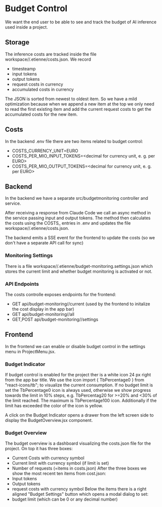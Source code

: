 # Budget Control
We want the end user to be able to see and track the budget of AI inference used inside a project.

## Storage
The inference costs are tracked inside the file workspace/<project>/.etienne/costs.json. We record 
* timesteamp
* input tokens
* output tokens
* request costs in currency
* accumulated costs in currency

The JSON is sorted from newest to oldest item. So we have a mild optimization because when we append a new item at the top we only need to read the first existing item and add the current request costs to get the accumulated costs for the new item.

## Costs
In the backend .env file there are two items related to budget control:
* COSTS_CURRENCY_UNIT=EURO
* COSTS_PER_MIO_INPUT_TOKENS=<decimal for currency unit, e. g. per EURO>
* COSTS_PER_MIO_OUTPUT_TOKENS=<decimal for currency unit, e. g. per EURO>

## Backend
In the backend we have a separate src/budgetmonitoring controller and service.

After receiving a response from Claude Code we call an async method in the service passing input and output tokens. The method then calculates the costs using the COSTS_ entries in .env and updates the file workspace/<project>/.etienne/costs.json.

The backend emits a SSE event for the frontend to update the costs (so we don't have a separate API call for sync)

### Monitoring Settings
There is a file workspace/<project>/.etienne/budget-monitoring.settings.json which stores the current limit and whether budget monitoring is activated or not.

### API Endpoints
The costs controlle exposes endpoints for the frontend:
* GET api/budget-monitoring/<project>/current (used by the frontend to initalize the cost display in the app bar)
* GET api/budget-monitoring/<project>/all
* GET,POST api/budget-monitoring/<project>/settings

## Frontend
In the frontend we can enable or disable budget control in the settings menu in ProjectMenu.jsx. 

### Budget Indicator
If budget control is enabled for the project ther is a white icon 24 px right from the app bar title. We use the icon import { TbPercentage0 } from "react-icons/tb"; to visualize the current consumption. If no budget limit is set the TbPercentage0 icon is always used, otherwise we show progress towards the limit in 10% steps, e.g. TbPercentag20 for >=20% and <30% of the limit reached. The maximum is TbPercentage100 icon. Additionally if the limit has exceeded the color of the icon is yellow.

A click on the Budget Indicator opens a drawer from the left screen side to display the BudgetOverview.jsx component.

### Budget Overview
The budget overview is a dashboard visualizing the costs.json file for the project. On top it has three boxes:
* Current Costs with currency symbol
* Current limit with currency symbol (if limit is set)
* Number of requests (=items in costs.json)
After the three boxes we show the most recent ten items from cost.json:
* Input tokens
* Output tokens
* request costs with currency symbol
Below the items there is a right aligned "Budget Settings" button which opens a modal dialog to set:
* budget limit (which can be 0 or any decimal number)